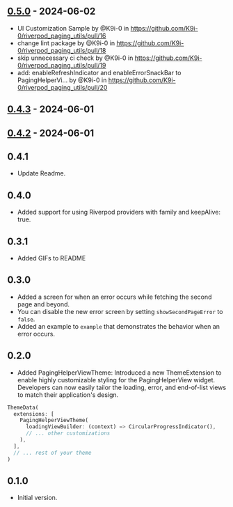 ## [0.5.0](https://github.com/K9i-0/riverpod_paging_utils/compare/0.4.3...0.5.0) - 2024-06-02
- UI Customization Sample by @K9i-0 in https://github.com/K9i-0/riverpod_paging_utils/pull/16
- change lint package by @K9i-0 in https://github.com/K9i-0/riverpod_paging_utils/pull/18
- skip unnecessary ci check by @K9i-0 in https://github.com/K9i-0/riverpod_paging_utils/pull/19
- add: enableRefreshIndicator and enableErrorSnackBar to PagingHelperVi… by @K9i-0 in https://github.com/K9i-0/riverpod_paging_utils/pull/20

## [0.4.3](https://github.com/K9i-0/riverpod_paging_utils/compare/0.4.2...0.4.3) - 2024-06-01

## [0.4.2](https://github.com/K9i-0/riverpod_paging_utils/compare/0.4.1...0.4.2) - 2024-06-01

## 0.4.1

- Update Readme.

## 0.4.0

- Added support for using Riverpod providers with family and keepAlive: true.

## 0.3.1

- Added GIFs to README

## 0.3.0

- Added a screen for when an error occurs while fetching the second page and beyond.
- You can disable the new error screen by setting `showSecondPageError` to `false`.
- Added an example to `example` that demonstrates the behavior when an error occurs.

## 0.2.0

- Added PagingHelperViewTheme: Introduced a new ThemeExtension to enable highly customizable styling for the PagingHelperView widget. Developers can now easily tailor the loading, error, and end-of-list views to match their application's design.

```dart
ThemeData(
  extensions: [
    PagingHelperViewTheme(
      loadingViewBuilder: (context) => CircularProgressIndicator(),
      // ... other customizations
    ),
  ],
  // ... rest of your theme
)
```

## 0.1.0

- Initial version.
